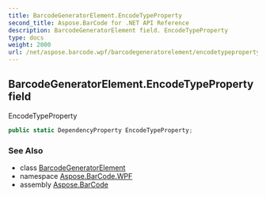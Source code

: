 ```yaml
---
title: BarcodeGeneratorElement.EncodeTypeProperty
second_title: Aspose.BarCode for .NET API Reference
description: BarcodeGeneratorElement field. EncodeTypeProperty
type: docs
weight: 2000
url: /net/aspose.barcode.wpf/barcodegeneratorelement/encodetypeproperty/
---
```

## BarcodeGeneratorElement.EncodeTypeProperty field

EncodeTypeProperty

```csharp
public static DependencyProperty EncodeTypeProperty;
```

### See Also

* class [BarcodeGeneratorElement](../)
* namespace [Aspose.BarCode.WPF](../../barcodegeneratorelement/)
* assembly [Aspose.BarCode](../../../)


